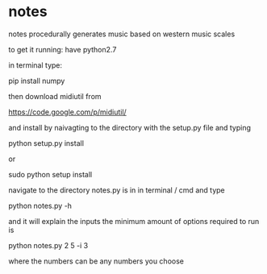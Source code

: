 # notes
notes procedurally generates music based on western music scales

to get it running:
have python2.7

in terminal type:

pip install numpy

then download midiutil from 

https://code.google.com/p/midiutil/ 

and install by naivagting to the directory with the setup.py file and typing 

python setup.py install 

or 

sudo python setup install

navigate to the directory notes.py is in in terminal / cmd and type

python notes.py -h

and it will explain the inputs the minimum amount of options required to run is

python notes.py 2 5 -i 3

where the numbers can be any numbers you choose

